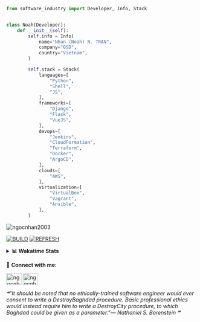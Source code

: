 ```python
from software_industry import Developer, Info, Stack


class Noah(Developer):
    def __init__(self):
        self.info = Info(
            name="Nhan (Noah) N. TRAN",
            company="OSD",
            country="Vietnam",
        )

        self.stack = Stack(
            languages=[
                "Python",
                "Shell",
                "JS",
            ],
            frameworks=[
                "Django",
                "Flask",
                "VueJS",
            ],
            devops=[
                "Jenkins",
                "CloudFormation",
                "Terraform",
                "Docker",
                "ArgoCD",
            ],
            clouds=[
                "AWS",
            ],
            virtualization=[
                "VirtualBox",
                "Vagrant",
                "Ansible",
            ],
        )
```
<img src="https://komarev.com/ghpvc/?username=ngocnhan2003&label=Profile%20views&color=0e75b6&style=flat" alt="ngocnhan2003" /> 

[![BUILD](https://github.com/ngocnhan2003/ngocnhan2003/actions/workflows/001_build.yml/badge.svg)](https://github.com/ngocnhan2003/ngocnhan2003/actions/workflows/001_build.yml)
[![REFRESH](https://github.com/ngocnhan2003/ngocnhan2003/actions/workflows/002_refresh.yml/badge.svg)](https://github.com/ngocnhan2003/ngocnhan2003/actions/workflows/002_refresh.yml)

<details> 
  <summary><b>📊 Wakatime Stats</b></summary>
  <br>
  
<!--START_SECTION:waka-->
![Code Time](http://img.shields.io/badge/Code%20Time-505%20hrs%208%20mins-blue)

**I'm a Night 🦉** 

```text
🌞 Morning    35 commits     ████░░░░░░░░░░░░░░░░░░░░░   16.75% 
🌆 Daytime    68 commits     ████████░░░░░░░░░░░░░░░░░   32.54% 
🌃 Evening    40 commits     ████░░░░░░░░░░░░░░░░░░░░░   19.14% 
🌙 Night      66 commits     ████████░░░░░░░░░░░░░░░░░   31.58%

```
📅 **I'm Most Productive on Sunday** 

```text
Monday       51 commits     ██████░░░░░░░░░░░░░░░░░░░   24.4% 
Tuesday      26 commits     ███░░░░░░░░░░░░░░░░░░░░░░   12.44% 
Wednesday    22 commits     ██░░░░░░░░░░░░░░░░░░░░░░░   10.53% 
Thursday     5 commits      ░░░░░░░░░░░░░░░░░░░░░░░░░   2.39% 
Friday       4 commits      ░░░░░░░░░░░░░░░░░░░░░░░░░   1.91% 
Saturday     11 commits     █░░░░░░░░░░░░░░░░░░░░░░░░   5.26% 
Sunday       90 commits     ██████████░░░░░░░░░░░░░░░   43.06%

```


📊 **This Week I Spent My Time On** 

```text
⌚︎ Time Zone: Asia/Ho_Chi_Minh

💬 Programming Languages: 
Go                       15 hrs 37 mins      █████████████████████░░░░   84.21% 
SQL                      1 hr 17 mins        █░░░░░░░░░░░░░░░░░░░░░░░░   6.92% 
YAML                     44 mins             █░░░░░░░░░░░░░░░░░░░░░░░░   3.99% 
Text                     21 mins             ░░░░░░░░░░░░░░░░░░░░░░░░░   1.96% 
Other                    10 mins             ░░░░░░░░░░░░░░░░░░░░░░░░░   0.96%

🔥 Editors: 
GoLand                   17 hrs 43 mins      ████████████████████████░   95.61% 
VS Code                  48 mins             █░░░░░░░░░░░░░░░░░░░░░░░░   4.39%

💻 Operating System: 
Linux                    18 hrs 32 mins      █████████████████████████   100.0%

```

**I Mostly Code in Python** 

```text
Python                   14 repos            ███████████░░░░░░░░░░░░░░   43.75% 
JavaScript               6 repos             ████░░░░░░░░░░░░░░░░░░░░░   18.75% 
TypeScript               2 repos             █░░░░░░░░░░░░░░░░░░░░░░░░   6.25% 
Kotlin                   2 repos             █░░░░░░░░░░░░░░░░░░░░░░░░   6.25% 
Vue                      2 repos             █░░░░░░░░░░░░░░░░░░░░░░░░   6.25%

```



 Last Updated on 19/09/2022 05:11:56 UTC+7
<!--END_SECTION:waka-->
</details>

🔗 **Connect with me:**

<a href="https://linkedin.com/in/ngocnhan2003" target="blank"><img align="center" src="https://raw.githubusercontent.com/rahuldkjain/github-profile-readme-generator/master/src/images/icons/Social/linked-in-alt.svg" alt="ngocnhan2003" height="30" width="40" /></a>
<a href="https://instagram.com/ngocnhan2003" target="blank"><img align="center" src="https://raw.githubusercontent.com/rahuldkjain/github-profile-readme-generator/master/src/images/icons/Social/instagram.svg" alt="ngocnhan2003" height="30" width="40" /></a>


<!--STARTS_HERE_QUOTE_README-->
<i>❝“It should be noted that no ethically-trained software engineer would ever consent to write a DestroyBaghdad procedure.  Basic professional ethics would instead require him to write a DestroyCity procedure, to which Baghdad could be given as a parameter.”— Nathaniel S. Borenstein   ❞</i>
<!--ENDS_HERE_QUOTE_README-->
